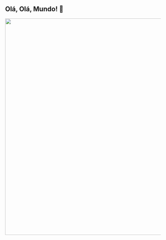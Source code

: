 <span alinhar="centro">

## Olá, Olá, Mundo! 👋

</span>


<div alinhar="centro">
<img src="![projeto](https://github.com/romariosilva1992/petshop/assets/87885678/8a076678-6502-4e93-a410-470fd8087b7a)
" width="700px" />
</div>
